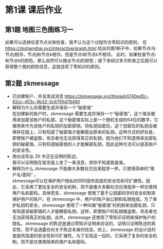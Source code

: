 # 第1课 课后作业

## 第1题 地图三色图练习一
如果可以选择任意节点对来检查，我不认为这个过程符合零知识的原则。
在 https://zkshanghai.xyz/interactive/graph.html 给出的图1例子中，如果节点i与节点j相邻，节点j和节点k相邻，但是节点i和节点k不相邻。
此时，如果检查节点i和节点k的颜色，那么自然可以推出节点j的颜色；接下来经过多次检查之后就可以获得整个图的颜色信息，这就违背了零知识的原则。

## 第2题 zkmessage
* 已创建账户，并且发送消息 https://zkmessage.xyz/thread/4740ed5c-92cc-453c-9b32-3c6795d78490
* 解释为什么你需要生成并保存一个“秘密值”<br />在创建新的账户时，zkmessage 需要生成并保存一个“秘密值”，这个值会被用来加密该账户的私钥。这个秘密值实际上是一个随机生成的64位的数字，它被用来作为该账户的私钥的加密密钥。将私钥加密后，这个加密后的私钥会被保存在链上，只有知道了秘密值才能解密出原来的私钥。这种方式的好处是，即使账户被盗取，攻击者也无法获得真正的私钥，因为他们不知道用来加密私钥的秘密值。只有知道秘密值的人才能解密私钥，因此这种方法可以提高账户的安全性。
* 用白话写出 ZK 中正在证明的陈述。<br />我可以证明我在留言版上发了一条消息，但你不知道我是谁。
* 解释为什么 zkmessage 不能像大多数社交应用程序一样，只使用简单的“用户名/密码” 。<br />zkmessage可以在保护用户隐私的同时提供高度的安全性和可扩展性。因此，它采用了更加复杂的安全机制，而不是像大多数社交应用程序一样仅使用用户名和密码。具体而言，zkmessage 使用了基于公钥密码学的安全机制来保护用户的账户。在 zkmessage 中，用户的账户由公钥和私钥组成。为了保护私钥的安全，zkmessage 使用了一种叫做“秘密值”的机制来加密私钥，只有知道该秘密值的人才能解密私钥。这样，即使账户的私钥被盗取，攻击者也无法获得真正的私钥。此外，zkmessage 还使用了零知识证明来保护账户的隐私。zkmessage 的陈述是通过零知识证明来验证的，证明只证明陈述的真实性，而不会透露任何关于陈述本身的信息。综上，zkmessage 的设计目的是提供高度的安全性和可扩展性，为了实现这一目的，它采用了复杂的安全机制，而不是仅使用简单的用户名和密码。
